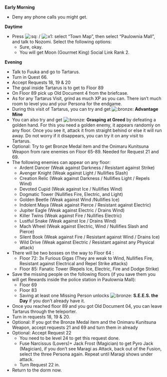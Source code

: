 **Early Morning**

- Deny any phone calls you might get.

**Daytime**

- Press ![:sq:](/assets/square.png) / ![:x1:](/assets/x1.png) select “Town Map”, then select “Paulownia Mall”, and talk to Nozomi. Select the following options:
  - Sure, okay.
  - You will get Moon (Gourmet King) Social Link Rank 2.

**Evening**

- Talk to Fuuka and go to Tartarus.
- Turn in Quest 66.
- Accept Requests 18, 19 & 20
- The goal inside Tartarus is to get to Floor 89
- On Floor 89 pick up Old Document 4 from the briefcase.
- As for any Tartarus Visit, grind as much XP as you can. There isn’t much room to level you and your Persona for the endgame.
- During this visit of Tartarus, you can try and get ![:bronze:](/assets/bronze.png) **Advantage Mine**
- You can also try and get ![:bronze:](/assets/bronze.png) **Grasping at Greed** by defeating a golden hand. For this you need a golden enemy, it appears randomly on any floor. Once you see it, attack it from straight behind or else it will run away. Do not worry if it disappears, you can try it on any visit to Tartarus.
- Optional: Try to get Bronze Medal item and the Onimaru Kunitsuna Weapon from rare enemies on Floor 65-89. Needed for Request 21 and 69.
- The following enemies can appear on any floor:
  - Ardent Dancer (Weak against Darkness / Resistant against Strike)
  - Avenger Knight (Weak against Light / Nullifies Slash)
  - Creation Relic (Weak against Darkness / Nullifies Light / Repels Wind)
  - Devoted Cupid (Weak against Ice / Nullifies Wind)
  - Dogmatic Tower (Nullifies Fire, Electric, and Light)
  - Golden Beetle (Weak against Wind /Nullifies Ice)
  - Indolent Maya (Weak against Pierce / Resistant against Electric)
  - Jupiter Eagle (Weak against Electric / Drains Wind)
  - Killer Twins (Weak against Fire / Nullifies Electric)
  - Lustful Snake (Weak against Ice / Drains Wind)
  - Mach Wheel (Weak against Electric, Wind / Nullifies Slash and Pierce)
  - Silent Book (Weak against Fire / Resistant against Wind / Drains Ice)
  - Wild Drive (Weak against Electric / Resistant against any Physical attack)
- There will be two bosses on the way to Floor 64 :
  - Floor 72: 3x Furious Gigas (They are weak to Wind, Nullifies Fire, Resistant against Electrical and Repel Strike attacks)
  - Floor 85: Fanatic Tower (Repels Ice, Electric, Fire and Dodge Strike)
- Save the missing people on the following floors (if you save them you will get Rewards inside the police station in Paulownia Mall):
  - Floor 69
  - Floor 83
  - Saving at least one Missing Person unlocks ![:bronze:](/assets/bronze.png) **S.E.E.S. the Day** if you don’t already have it.
- Once you reached floor 89 and you got Old Document 04, you can leave Tartarus through the teleporter.
- Turn in requests 18, 19 & 20.
- Optional: If you got the Bronze Medal item and the Onimaru Kunitsuna Weapon, accept requests 21 and 69 and turn them in already
- Optional: Accept Request 22
  - You need to be level 24 to get this request done.
  - Fuse Narcissus (Lovers)+ Jack Frost (Magician) to get Pyro Jack (Magician), if you don’t see Maragi as Attack, back out of the Fusion, select the three Persona again. Repeat until Maragi shows under attack.
  - Turn Request 22 in.
- Return to the dorm now.
